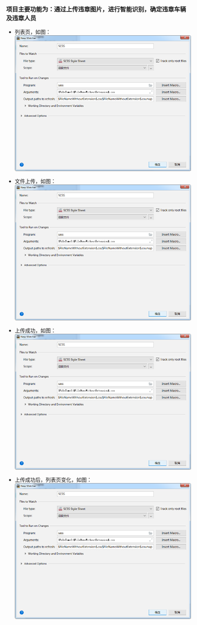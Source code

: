 ### 项目主要功能为：通过上传违章图片，进行智能识别，确定违章车辆及违章人员

* 列表页，如图：
![Image](https://raw.githubusercontent.com/siyecao/image-folder/master/images/file_watchers.png)

* 文件上传，如图：
![Image](https://raw.githubusercontent.com/siyecao/image-folder/master/images/file_watchers.png)

* 上传成功，如图：
![Image](https://raw.githubusercontent.com/siyecao/image-folder/master/images/file_watchers.png)

* 上传成功后，列表页变化，如图：
![Image](https://raw.githubusercontent.com/siyecao/image-folder/master/images/file_watchers.png)

